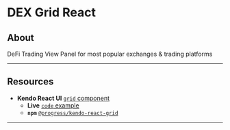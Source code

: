 # DEX Grid React

## About

DeFi Trading View Panel for most popular exchanges & trading platforms

---

## Resources

* **Kendo React UI** [`grid` component](https://www.telerik.com/kendo-react-ui/components/grid/)
  * **Live** [`code` example](https://stackblitz.com/edit/react-p6jwy8)
  * **`npm`** [`@progress/kendo-react-grid`](https://www.npmjs.com/package/@progress/kendo-react-grid)

---
